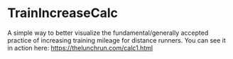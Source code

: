 # TrainIncreaseCalc
A simple way to better visualize the fundamental/generally accepted practice of increasing training mileage for distance runners.
You can see it in action here: https://thelunchrun.com/calc1.html
